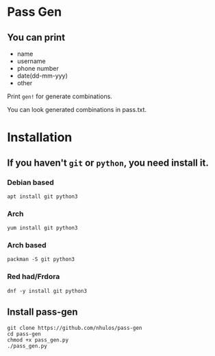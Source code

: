 # Pass Gen
## You can print 
* name
* username
* phone number
* date(dd-mm-yyy)
* other

Print `gen!` for generate combinations.

You can look generated combinations in pass.txt.

# Installation
## If you haven't `git` or `python`, you need install it.
### Debian based
```
apt install git python3
```
### Arch
```
yum install git python3
```
### Arch based
```
packman -S git python3
```
### Red had/Frdora
```
dnf -y install git python3
```
## Install pass-gen
```
git clone https://github.com/nhulos/pass-gen
cd pass-gen
chmod +x pass_gen.py
./pass_gen.py
```
